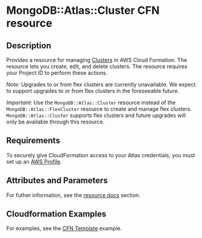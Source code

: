 # MongoDB::Atlas::Cluster CFN resource

## Description
Provides a resource for managing [Clusters](https://www.mongodb.com/docs/api/doc/atlas-admin-api-v2/group/endpoint-clusters) in AWS Cloud Formation. The resource 
lets you create, edit, and delete clusters. The resource requires your Project 
ID to perform these actions.

*Note:* Upgrades to or from flex clusters are currently unavailable. We expect to support upgrades to or from flex clusters in the foreseeable future.

*Important:* Use the `MongoDB::Atlas::Cluster` resource instead of the `MongoDB::Atlas::FlexCluster` resource to create and manage flex clusters. `MongoDB::Atlas::Cluster` supports flex clusters and future upgrades will only be available through this resource.



## Requirements

To securely give CloudFormation access to your Atlas credentials, you must
set up an [AWS Profile](/README.md#mongodb-atlas-api-keys-credential-management).


## Attributes and Parameters
For futher information, see the [resource docs](docs/README.md) section.


## Cloudformation Examples

For examples, see the [CFN Template](/examples/cluster/cluster.json) example.